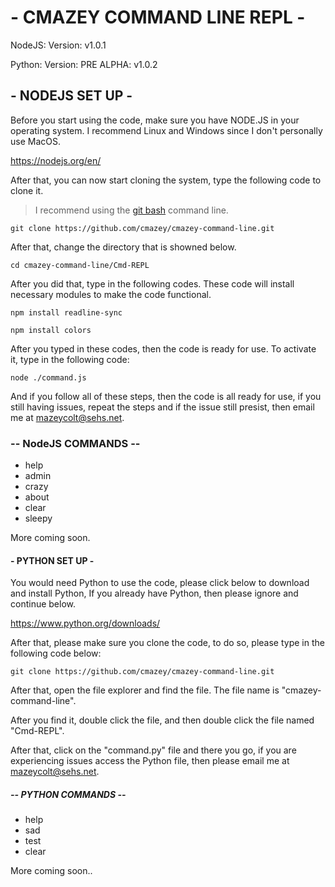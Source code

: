# - CMAZEY COMMAND LINE REPL -
NodeJS: Version: v1.0.1

Python: Version: PRE ALPHA: v1.0.2
## - NODEJS SET UP -
Before you start using the code, make sure you have NODE.JS in your operating system. I recommend Linux and Windows since I don't personally use MacOS.

https://nodejs.org/en/

After that, you can now start cloning the system, type the following code to clone it.
> I recommend using the [git bash](https://git-scm.com/) command line.
```
git clone https://github.com/cmazey/cmazey-command-line.git
```

After that, change the directory that is showned below.
```
cd cmazey-command-line/Cmd-REPL
```

After you did that, type in the following codes. These code will install necessary modules to make the code functional.
```
npm install readline-sync
```
```
npm install colors
```
After you typed in these codes, then the code is ready for use. To activate it, type in the following code:
```
node ./command.js
```
And if you follow all of these steps, then the code is all ready for use, if you still having issues, repeat the steps and if the issue still presist, then email me at mazeycolt@sehs.net.


### -- NodeJS COMMANDS --

- help
- admin
- crazy
- about
- clear
- sleepy

More coming soon.

#### - PYTHON SET UP -

You would need Python to use the code, please click below to download and install Python, If you already have Python, then please ignore and continue below.

https://www.python.org/downloads/

After that, please make sure you clone the code, to do so, please type in the following code below:
```
git clone https://github.com/cmazey/cmazey-command-line.git
```
After that, open the file explorer and find the file. The file name is "cmazey-command-line".

After you find it, double click the file, and then double click the file named "Cmd-REPL".

After that, click on the "command.py" file and there you go, if you are experiencing issues access the Python file, then please email me at mazeycolt@sehs.net.

##### -- PYTHON COMMANDS --

- help
- sad
- test
- clear

More coming soon..
